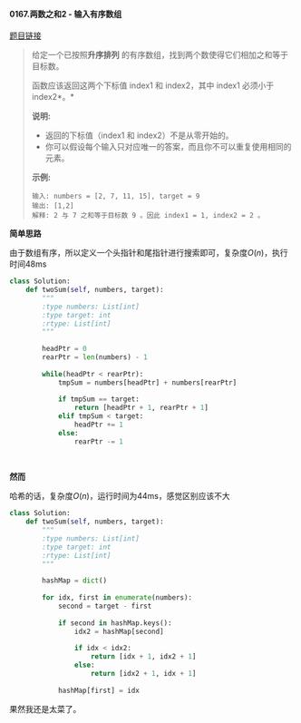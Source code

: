 #### 0167.两数之和2 - 输入有序数组
[题目链接](https://leetcode-cn.com/problems/two-sum-ii-input-array-is-sorted/)
> 给定一个已按照**升序排列** 的有序数组，找到两个数使得它们相加之和等于目标数。
>
> 函数应该返回这两个下标值 index1 和 index2，其中 index1 必须小于 index2*。*
>
> **说明:**
>
> - 返回的下标值（index1 和 index2）不是从零开始的。
> - 你可以假设每个输入只对应唯一的答案，而且你不可以重复使用相同的元素。
>
> **示例:**
>
> ```
> 输入: numbers = [2, 7, 11, 15], target = 9
> 输出: [1,2]
> 解释: 2 与 7 之和等于目标数 9 。因此 index1 = 1, index2 = 2 。
> ```

**简单思路**

由于数组有序，所以定义一个头指针和尾指针进行搜索即可，复杂度$O(n)$，执行时间48ms

```python
class Solution:
    def twoSum(self, numbers, target):
        """
        :type numbers: List[int]
        :type target: int
        :rtype: List[int]
        """
        
        headPtr = 0
        rearPtr = len(numbers) - 1
        
        while(headPtr < rearPtr):
            tmpSum = numbers[headPtr] + numbers[rearPtr]
            
            if tmpSum == target:
                return [headPtr + 1, rearPtr + 1]
            elif tmpSum < target:
                headPtr += 1
            else:
                rearPtr -= 1
        
            
```

**然而**

哈希的话，复杂度$O(n)$，运行时间为44ms，感觉区别应该不大

```python
class Solution:
    def twoSum(self, numbers, target):
        """
        :type numbers: List[int]
        :type target: int
        :rtype: List[int]
        """
        
        hashMap = dict()
       
        for idx, first in enumerate(numbers):
            second = target - first
            
            if second in hashMap.keys():
                idx2 = hashMap[second]
                
                if idx < idx2:
                    return [idx + 1, idx2 + 1]
                else:
                    return [idx2 + 1, idx + 1]
            
            hashMap[first] = idx
```

果然我还是太菜了。